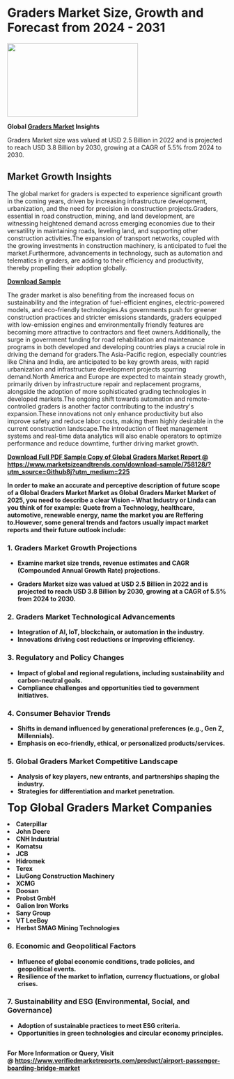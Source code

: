 <H1>Graders Market Size, Growth and Forecast from 2024 - 2031</H1><img class="aligncenter size-medium wp-image-584254" src="https://thirdeyenews.in/wp-content/uploads/2024/09/Global-Market-Research-300x168.jpeg" alt="" width="300" height="168" /><p><strong>Global&nbsp;<a href="https://www.marketsizeandtrends.com/download-sample/758128/?utm_source=Github8j?utm_medium=225">Graders Market</a> Insights</strong></p><p>Graders Market size was valued at USD 2.5 Billion in 2022 and is projected to reach USD 3.8 Billion by 2030, growing at a CAGR of 5.5% from 2024 to 2030.</p><p><h2>Market Growth Insights</h2> <p>The global market for graders is expected to experience significant growth in the coming years, driven by increasing infrastructure development, urbanization, and the need for precision in construction projects.Graders, essential in road construction, mining, and land development, are witnessing heightened demand across emerging economies due to their versatility in maintaining roads, leveling land, and supporting other construction activities.The expansion of transport networks, coupled with the growing investments in construction machinery, is anticipated to fuel the market.Furthermore, advancements in technology, such as automation and telematics in graders, are adding to their efficiency and productivity, thereby propelling their adoption globally.</p> <p><strong><a href="download-link">Download Sample</a></strong></p> <p>The grader market is also benefiting from the increased focus on sustainability and the integration of fuel-efficient engines, electric-powered models, and eco-friendly technologies.As governments push for greener construction practices and stricter emissions standards, graders equipped with low-emission engines and environmentally friendly features are becoming more attractive to contractors and fleet owners.Additionally, the surge in government funding for road rehabilitation and maintenance programs in both developed and developing countries plays a crucial role in driving the demand for graders.The Asia-Pacific region, especially countries like China and India, are anticipated to be key growth areas, with rapid urbanization and infrastructure development projects spurring demand.North America and Europe are expected to maintain steady growth, primarily driven by infrastructure repair and replacement programs, alongside the adoption of more sophisticated grading technologies in developed markets.The ongoing shift towards automation and remote-controlled graders is another factor contributing to the industry's expansion.These innovations not only enhance productivity but also improve safety and reduce labor costs, making them highly desirable in the current construction landscape.The introduction of fleet management systems and real-time data analytics will also enable operators to optimize performance and reduce downtime, further driving market growth.</p> <p><strong><a href="download-link"></p><p><span class=""><strong>Download Full PDF Sample Copy of Global Graders Market Report</strong> @ <a href="https://www.marketsizeandtrends.com/download-sample/758128/?utm_source=Github8j?utm_medium=225" target="_blank">https://www.marketsizeandtrends.com/download-sample/758128/?utm_source=Github8j?utm_medium=225</a></span></p><p>In order to make an accurate and perceptive description of future scope of a Global&nbsp;Graders Market Market as Global&nbsp;Graders Market Market of 2025, you need to describe a clear Vision &ndash; What Industry or Linda can you think of for example: Quote from a Technology, healthcare, automotive, renewable energy, name the market you are Reffering to.However, some general trends and factors usually impact market reports and their future outlook include:</p><h3>1.&nbsp;<strong>Graders Market Growth Projections</strong></h3><ul><li>Examine market size trends, revenue estimates and CAGR (Compounded Annual Growth Rate) projections.</li><li><p>Graders Market size was valued at USD 2.5 Billion in 2022 and is projected to reach USD 3.8 Billion by 2030, growing at a CAGR of 5.5% from 2024 to 2030.</p></li></ul><h3>2.&nbsp;<strong>Graders Market Technological Advancements</strong></h3><ul><li>Integration of AI, IoT, blockchain, or automation in the industry.</li><li>Innovations driving cost reductions or improving efficiency.</li></ul><h3>3.&nbsp;<strong>Regulatory and Policy Changes</strong></h3><ul><li>Impact of global and regional regulations, including sustainability and carbon-neutral goals.</li><li>Compliance challenges and opportunities tied to government initiatives.</li></ul><h3>4.&nbsp;<strong>Consumer Behavior Trends</strong></h3><ul><li>Shifts in demand influenced by generational preferences (e.g., Gen Z, Millennials).</li><li>Emphasis on eco-friendly, ethical, or personalized products/services.</li></ul><h3>5.&nbsp;<strong>Global Graders Market Competitive Landscape</strong></h3><ul><li>Analysis of key players, new entrants, and partnerships shaping the industry.</li><li>Strategies for differentiation and market penetration.</li></ul><p data-pm-slice="1 1 []"><span style="color: inherit; font-family: inherit; font-size: 25px;">Top Global Graders Market Companies</span></p><div class="" data-test-id=""><p><li>Caterpillar</li><li> John Deere</li><li> CNH Industrial</li><li> Komatsu</li><li> JCB</li><li> Hidromek</li><li> Terex</li><li> LiuGong Construction Machinery</li><li> XCMG</li><li> Doosan</li><li> Probst GmbH</li><li> Galion Iron Works</li><li> Sany Group</li><li> VT LeeBoy</li><li> Herbst SMAG Mining Technologies</li></p></div><h3>6.&nbsp;<strong>Economic and Geopolitical Factors</strong></h3><ul><li>Influence of global economic conditions, trade policies, and geopolitical events.</li><li>Resilience of the market to inflation, currency fluctuations, or global crises.</li></ul><h3>7.&nbsp;<strong>Sustainability and ESG (Environmental, Social, and Governance)</strong></h3><ul><li>Adoption of sustainable practices to meet ESG criteria.</li><li>Opportunities in green technologies and circular economy principles.</li></ul><h2><strong style="font-size: 14px;">For More Information or Query, Visit @&nbsp;</strong><a style="background-color: #ffffff; font-size: 14px;" href="https://www.marketsizeandtrends.com/report/graders-market/" target="_blank">https://www.verifiedmarketreports.com/product/airport-passenger-boarding-bridge-market</a></h2>
